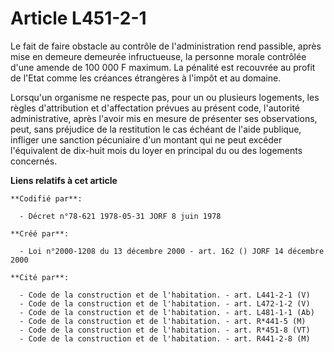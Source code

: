 # Article L451-2-1

Le fait de faire obstacle au contrôle de l'administration rend passible, après mise en demeure demeurée infructueuse, la
personne morale contrôlée d'une amende de 100 000 F maximum. La pénalité est recouvrée au profit de l'Etat comme les créances
étrangères à l'impôt et au domaine.

Lorsqu'un organisme ne respecte pas, pour un ou plusieurs logements, les règles d'attribution et d'affectation prévues au
présent code, l'autorité administrative, après l'avoir mis en mesure de présenter ses observations, peut, sans préjudice de
la restitution le cas échéant de l'aide publique, infliger une sanction pécuniaire d'un montant qui ne peut excéder
l'équivalent de dix-huit mois du loyer en principal du ou des logements concernés.

**Liens relatifs à cet article**

	**Codifié par**:

	  - Décret n°78-621 1978-05-31 JORF 8 juin 1978

	**Créé par**:

	  - Loi n°2000-1208 du 13 décembre 2000 - art. 162 () JORF 14 décembre 2000

	**Cité par**:

	  - Code de la construction et de l'habitation. - art. L441-2-1 (V)
	  - Code de la construction et de l'habitation. - art. L472-1-2 (V)
	  - Code de la construction et de l'habitation. - art. L481-1-1 (Ab)
	  - Code de la construction et de l'habitation. - art. R*441-5 (M)
	  - Code de la construction et de l'habitation. - art. R*451-8 (VT)
	  - Code de la construction et de l'habitation. - art. R441-2-8 (M)
